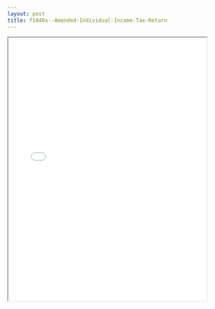 ```yaml
---
layout: post
title: f1040x--Amended-Individual-Income-Tax-Return
---
```


<div class="pdf-container">
<iframe src="/ea/_pdf-2-md/f1040x--Amended-Individual-Income-Tax-Return.pdf" height="600" width="90%" allowFullScreen="true"></iframe>
</div>

